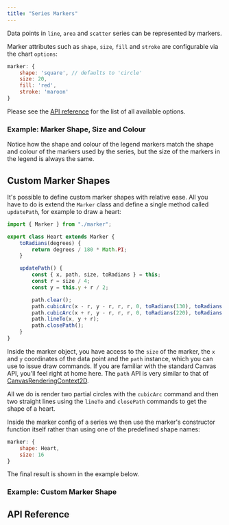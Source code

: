 ```yaml
---
title: "Series Markers"
---
```


Data points in `line`, `area` and `scatter` series can be represented by markers.

Marker attributes such as `shape`, `size`, `fill` and `stroke` are configurable via the chart `options`:

```js
marker: {
    shape: 'square', // defaults to 'circle'
    size: 20,
    fill: 'red',
    stroke: 'maroon'
}
```

Please see the [API reference](#api-reference) for the list of all available options.


### Example: Marker Shape, Size and Colour

Notice how the shape and colour of the legend markers match the shape and colour of the markers used by the series, but the size of the markers in the legend is always the same.


<chart-example title='Marker Shape, Size and Colour' name='marker-shape' type='generated'></chart-example>

## Custom Marker Shapes

It's possible to define custom marker shapes with relative ease. All you have to do is extend the `Marker` class and define a single method called `updatePath`, for example to draw a heart:


```js
import { Marker } from "./marker";

export class Heart extends Marker {
    toRadians(degrees) {
        return degrees / 180 * Math.PI;
    }

    updatePath() {
        const { x, path, size, toRadians } = this;
        const r = size / 4;
        const y = this.y + r / 2;

        path.clear();
        path.cubicArc(x - r, y - r, r, r, 0, toRadians(130), toRadians(330), 0);
        path.cubicArc(x + r, y - r, r, r, 0, toRadians(220), toRadians(50), 0);
        path.lineTo(x, y + r);
        path.closePath();
    }
}
```

Inside the marker object, you have access to the `size` of the marker, the `x` and `y` coordinates of the data point and the `path` instance, which you can use to issue draw commands. If you are familiar with the standard Canvas API, you'll feel right at home here. The `path` API is very similar to that of [CanvasRenderingContext2D](https://developer.mozilla.org/en-US/docs/Web/API/CanvasRenderingContext2D).


All we do is render two partial circles with the `cubicArc` command and then two straight lines using the `lineTo` and `closePath` commands to get the shape of a heart.

Inside the marker config of a series we then use the marker's constructor function itself rather than using one of the predefined shape names:

```js
marker: {
    shape: Heart,
    size: 16
}
```

The final result is shown in the example below.


### Example: Custom Marker Shape

<chart-example title='Custom Marker Shape' name='custom-marker' type='generated'></chart-example>

## API Reference

<interface-documentation interfaceName='AgCartesianSeriesMarker' overridesrc="charts-api/api.json" config='{ "showSnippets": false, "lookupRoot": "charts-api" }'></interface-documentation>

